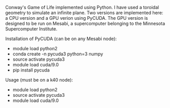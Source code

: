 Conway's Game of Life implemented using Python. I have used a toroidal geometry to simulate an infinite plane.
Two versions are implemented here: a CPU version and a GPU verion using PyCUDA.
The GPU version is designed to be run on Mesabi, a supercomputer belonging to the Minnesota Supercomputer Institute.

Installation of PyCUDA (can be on any Mesabi node):
- module load python2
- conda create -n pycuda3 python=3 numpy
- source activate pycuda3
- module load cuda/9.0
- pip install pycuda

Usage (must be on a k40 node):
- module load python2
- source activate pycuda3
- module load cuda/9.0